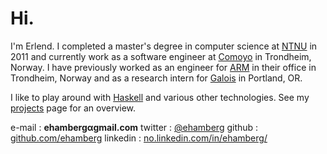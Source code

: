 # Hi.

I'm Erlend. I completed a master's degree in computer science at
[NTNU](http://www.ntnu.edu) in 2011 and currently work as a software engineer at
[Comoyo](http://www.comoyo.com) in Trondheim, Norway. I have previously worked
as an engineer for [ARM](http://www.arm.com) in their office in Trondheim,
Norway and as a research intern for [Galois](http://www.galois.com) in Portland,
OR.

I like to play around with [Haskell](http://www.haskell.org) and various other
technologies. See my [projects](/projects.html) page for an overview.

e-mail
:   **ehambergαgmail.com**
twitter
:   [@ehamberg](http://twitter.com/ehamberg)
github
:   [github.com/ehamberg](http://github.com/ehamberg)
linkedin
:   [no.linkedin.com/in/ehamberg/](http://no.linkedin.com/in/ehamberg/)

